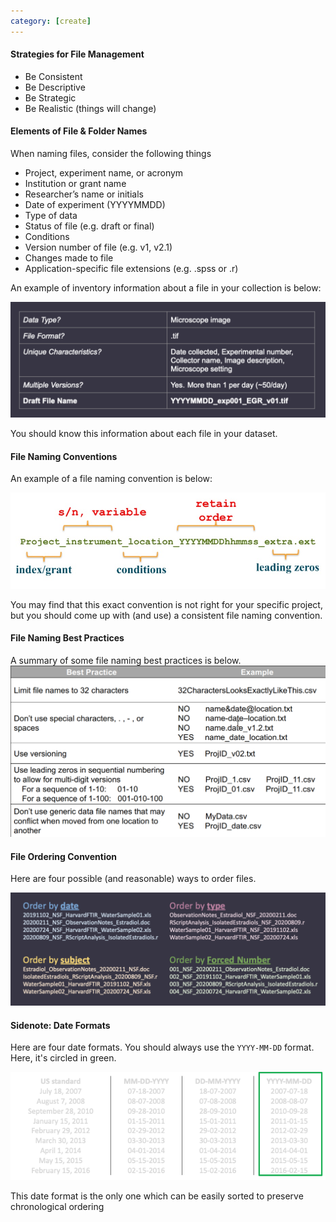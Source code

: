 ```yaml
---
category: [create]
---
```


#### Strategies for File Management 

- Be Consistent
- Be Descriptive 
- Be Strategic
- Be Realistic (things will change)

#### Elements of File & Folder Names

When naming files, consider the following things

- Project, experiment name, or acronym
- Institution or grant name
- Researcher’s name or initials
- Date of experiment (YYYYMMDD)
- Type of data
- Status of file (e.g. draft or final)
- Conditions
- Version number of file (e.g. v1, v2.1)
- Changes made to file
- Application-specific file extensions (e.g.  .spss  or  .r)

An example of inventory information about a file in your collection is below:

![1]

You should know this information about each file in your dataset.

#### File Naming Conventions
An example of a file naming convention is below:

![2]

You may find that this exact convention is not right for your specific project, but you should come up with (and use) a consistent file naming convention.

#### File Naming Best Practices

A summary of some file naming best practices is below.
![3]

#### File Ordering Convention

Here are four possible (and reasonable) ways to order files.

![4]

#### Sidenote: Date Formats

Here are four date formats. You should always use the `YYYY-MM-DD` format. Here, it's circled in green.

![5]

This date format is the only one which can be easily sorted to preserve chronological ordering

[1]:/img/file-naming/catalog.png
[2]:/img/file-naming/namingsegments.jpg
[3]:/img/file-naming/namingcheatsheet.png
[4]:/img/file-naming/strat.png
[5]:/img/file-naming/dateformats4.png
